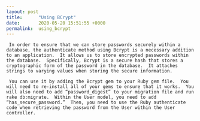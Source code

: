 ```yaml
---
layout: post
title:      "Using BCrypt"
date:       2020-05-20 15:51:55 +0000
permalink:  using_bcrypt
---
```



     In order to ensure that we can store passwords securely within a database, the authenticate method using Bcrypt is a necessary addition to an application.  It allows us to store encrypted passwords within the database.  Specifically, Bcrypt is a secure hash that stores a cryptographic form of the password in the database.  It attaches strings to varying values when storing the secure information.  

     You can use it by adding the Bcrypt gem to your Ruby gem file.  You will need to re-install all of your gems to ensure that it works.  You will also need to add “password_digest” to your migration file and run rake db:migrate.  Within the User model, you need to add “has_secure_password.”  Then, you need to use the Ruby authenticate code when retrieving the password from the User within the User controller.  

